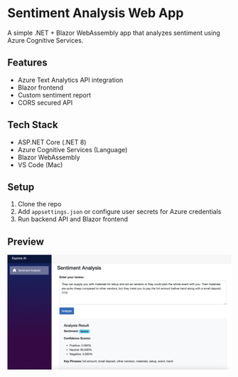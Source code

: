 # Sentiment Analysis Web App

A simple .NET + Blazor WebAssembly app that analyzes sentiment using Azure Cognitive Services.

## Features
- Azure Text Analytics API integration
- Blazor frontend
- Custom sentiment report
- CORS secured API

## Tech Stack
- ASP.NET Core (.NET 8)
- Azure Cognitive Services (Language)
- Blazor WebAssembly
- VS Code (Mac)

## Setup
1. Clone the repo
2. Add `appsettings.json` or configure user secrets for Azure credentials
3. Run backend API and Blazor frontend

## Preview

![Sentiment Analysis UI](Assets/Sentiment-Analyzer.png)

